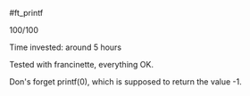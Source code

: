 #ft_printf

100/100

Time invested: around 5 hours

Tested with francinette, everything OK.

Don's forget printf(0), which is supposed to return the value -1.
